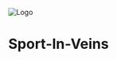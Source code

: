 ![Logo](https://user-images.githubusercontent.com/71769818/116597146-e8d7a080-a92d-11eb-9fe2-5b12ef35c4ef.png)
# Sport-In-Veins
